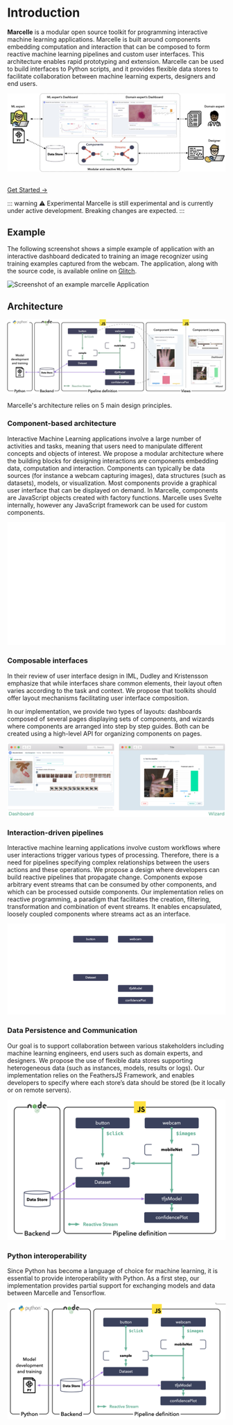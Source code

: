 # Introduction

**Marcelle** is a modular open source toolkit for programming interactive machine learning applications. Marcelle is built around components embedding computation and interaction that can be composed to form reactive machine learning pipelines and custom user interfaces. This architecture enables rapid prototyping and extension. Marcelle can be used to build interfaces to Python scripts, and it provides flexible data stores to facilitate collaboration between machine learning experts, designers and end users.

![Marcelle Overview](./images/marcelle_overview.jpg)

<!-- Can't wait? [→ Go to the Getting Started Guide](/guide/getting-started.html) -->

<div class="home" style="padding-top: 1rem"><div class="hero" ><p class="action" style="margin-top: 0"><a href="/guide/" class="nav-link action-button">Get Started →</a></p></div></div>

::: warning ⚠️ Experimental
Marcelle is still experimental and is currently under active development. Breaking changes are expected.
:::

<!-- <iframe width="560" height="315" src="https://www.youtube-nocookie.com/embed/GPNBlJMunNA" title="YouTube video player" frameborder="0" allow="accelerometer; autoplay; clipboard-write; encrypted-media; gyroscope; picture-in-picture" allowfullscreen></iframe> -->

## Example

The following screenshot shows a simple example of application with an interactive dashboard dedicated to training an image recognizer using training examples captured from the webcam. The application, along with the source code, is available online on [Glitch](https://glitch.com/~marcelle-v2-dashboard).

![Screenshot of an example marcelle Application](./images/marcelle_dashboard_01.png)

## Architecture

![Marcelle's Architecture](./images/architecture.jpg)

Marcelle's architecture relies on 5 main design principles.

### Component-based architecture

Interactive Machine Learning applications involve a large number of activities and tasks, meaning that users need to manipulate different concepts and objects of interest.
We propose a modular architecture where the building blocks for designing interactions are components embedding data, computation and interaction.
Components can typically be data sources (for instance a webcam capturing images), data structures (such as datasets), models, or visualization.
Most components provide a graphical user interface that can be displayed on demand.
In Marcelle, components are JavaScript objects created with factory functions. Marcelle uses Svelte internally, however any JavaScript framework can be used for custom components.

![Component-based architecture Animation](./images/principle-01.gif)

### Composable interfaces

In their review of user interface design in IML, Dudley and Kristensson emphasize that while interfaces share common elements, their layout often varies according to the task and context.
We propose that toolkits should offer layout mechanisms facilitating user interface composition.

In our implementation, we provide two types of layouts: dashboards composed of several pages displaying sets of components, and wizards where components are arranged into step by step guides.
Both can be created using a high-level API for organizing components on pages.

![Composable Interfaces Animation](./images/principle-02.png)

### Interaction-driven pipelines

Interactive machine learning applications involve custom workflows where user interactions trigger various types of processing. Therefore, there is a need for pipelines specifying complex relationships between the users actions and these operations.
We propose a design where developers can build reactive pipelines that propagate change. Components expose arbitrary event streams that can be consumed by other components, and which can be processed outside components.
Our implementation relies on reactive programming, a paradigm that facilitates the creation, filtering, transformation and combination of event streams. It enables encapsulated, loosely coupled components where streams act as an interface.

![Interaction-driven pipelines Animation](./images/principle-03.gif)

### Data Persistence and Communication

Our goal is to support collaboration between various stakeholders including machine learning engineers, end users such as domain experts, and designers. We propose the use of flexible data stores supporting heterogeneous data (such as instances, models, results or logs).
Our implementation relies on the FeathersJS Framework, and enables developers to specify where each store’s data should be stored (be it locally or on remote servers).

![Data Persistence and Communication Animation](./images/principle-04.png)

### Python interoperability

Since Python has become a language of choice for machine learning, it is essential to provide interoperability with Python. As a first step, our implementation provides partial support for exchanging models and data between Marcelle and Tensorflow.

![Python interoperability Animation](./images/principle-05.png)
